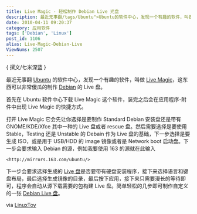 ```yaml
---
title: Live Magic - 轻松制作 Debian Live 光盘
description: 最近无事翻/tags/Ubuntu">Ubuntu的软件中心，发现一个有趣的软件，叫做post/Live-Magic-Debian-Live.html">LiveMagic，这东西可以非常傻瓜的制作/tags/Debian">Debian的Live盘。首先在Ubuntu软件中心下载LiveMagic这个软件，装完之后会在应用程序-附件中出现LiveMagic的快捷方式。
date: 2010-04-11 09:20:37
category: 应用软件
tags: ['Debian', 'Linux']
post_id: 1106
alias: Live-Magic-Debian-Live
ViewNums: 2507
---
```


{ 撰文/七米深蓝 }

最近无事翻 [Ubuntu](/tags/Ubuntu) 的软件中心，发现一个有趣的软件，叫做 [Live Magic](/blog/live-magic-debian-live)，这东西可以非常傻瓜的制作 [Debian](/tags/Debian) 的 Live 盘。

首先在 Ubuntu 软件中心下载 Live Magic 这个软件，装完之后会在应用程序-附件中出现 Live Magic 的快捷方式。

打开 Live Magic 它会先让你选择是要制作 Standard Debian 安装盘还是带有 GNOME/KDE/Xfce 其中一种的 Live 盘或者 rescue 盘。然后需要选择是要使用 Stable，Testing 还是 Unstable 的 Debain 作为 Live 盘的基础，下一步选择是要生成 ISO，或是用于 USB/HDD 的 image 镜像或者是 Network boot 启动盘。下一步会要求输入 Debian 的源，例如我要使用 163 的源就在此输入

```
<http://mirrors.163.com/ubuntu/>
```

下一步会要求选择生成的 [Live 盘](/blog/live-magic-debian-live)是否要带有硬盘安装程序，接下来选择语言和键盘布局，最后选择生成镜像的目录，最后按下应用，接下来只需要漫长的等待即可，程序会自动从源下载需要的包构建 Live 盘。简单轻松的几步即可制作自定义的一张 [Debian Live 盘](/blog/live-magic-debian-live)。

via [LinuxToy](http://linuxtoy.org/)

